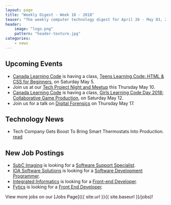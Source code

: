 ```yaml
---
layout: page
title: "Weekly Digest - Week 18 - 2018"
teaser: "The weekly computer technology digest for April 26 - May 03, 2018"
header:
    image: "logo.png"
    pattern: "header-texture.jpg"
categories:
    - news
---
```


## Upcoming Events

* [Canada Learning Code][canadacode] is having a class, [Teens Learning Code: HTML & CSS for Beginners](https://www.eventbrite.ca/e/teens-learning-code-html-css-for-beginners-interactive-stories-and-gamemaking-st-johns-registration-44564322087), on Saturday May 5.
* Join us at our [Tech Project Night and Meetup][meetup] this Thursday May 10.
* [Canada Learning Code][canadacode] is having a class, [Girls Learning Code Day 2018: Collaborative Game Production](https://www.eventbrite.ca/e/girls-learning-code-day-2018-collaborative-game-production-for-ages-8-13-parentguardian-stjohns-registration-44406738751), on Saturday May 12.
* Join us for a talk on [Digital Forensics](https://www.meetup.com/Computer-Technology-Society-of-Newfoundland-and-Labrador/events/250326577/) on Thursday May 17.

## Technology News

* Tech Company Gets Boost To Bring Smart Thermostats Into Production. [read](http://vocm.com/news/tech-company-gets-boost-to-bring-smart-thermostats-into-production/)

## New Job Postings

* [SubC Imaging][subc] is looking for a [Software Support Specialist](https://ca.indeed.com/job/software-support-specialist-f03a01607371a662).
* [IOA Software Solutions][ioa] is looking for a [Software Development Programmer](https://www.jobbank.gc.ca/jobsearch/jobposting/26602682).
* [Integrated Informatics][integrated] is looking for a [Front-end Developer](https://ca.indeed.com/job/front-end-developer-58aafb0de59871c2).
* [Fytics][fytics] is looking for a [Front End Developer](https://www.facebook.com/pg/fytics/jobs/1841862112512542/).

View more jobs on our [Jobs Page]({{ site.url }}{{ site.baseurl }}/jobs)!

[meetup]:https://www.meetup.com/Computer-Technology-Society-of-Newfoundland-and-Labrador/events/rpdzmpyxhbnb/

[blockchainnl]:https://www.facebook.com/blockchainnl/
[canadacode]:https://www.canadalearningcode.ca/chapters/st-johns/
[gamedevnl]:http://gamedevnl.org
[hackinghealth]:https://www.facebook.com/HHStJohnsNL/
[muncompsci]:https://muncompsci.ca/

[atlanticlottery]:http://www.alc.ca/
[averro]:https://averrorobotics.com/
[bluedrop]:http://www.bluedroplearningnetworks.com/
[cahill]:http://www.cahill.ca
[celtx]:https://www.celtx.com
[chummy]:https://chummygames.com
[clockworkfox]:http://clockworkfoxstudios.com
[colab]:https://www.colabsoftware.com/
[compusult]:http://www.compusult.net/
[focus]:http://www.focusfs.com/
[fytics]:http://fytics.com/
[hyperloop]:https://paradigmhyperloop.com/
[infotech]:http://www.infotechsolutions.com/
[inmarsat]:https://www.inmarsat.com/
[integrated]:http://integrated-informatics.com/
[ioa]: http://www.ioass.com/
[johnson]:https://www1.johnson.ca/
[keyassets]:https://www.keyassetsnl.ca/
[kraken]:http://krakenrobotics.com/
[mysa]:https://getmysa.com/
[nalcor]:https://nalcorenergy.com/
[ndev]:https://www.meetup.com/ndevmeetup/
[nlc]:http://www.nlliquor.com/
[nlchi]:https://www.nlchi.nl.ca/
[nsbenergy]:https://www.nsbenergy.com/
[otherocean]:http://www.otherocean.com/
[pal]:https://www.palairlines.ca/
[pangeo]:https://www.pangeosubsea.com/
[peachy]:https://www.peachylife.ca/
[procom]:http://www.gandercanada.com/business-directory/7907/procom-data-services-inc/
[provident]:https://provident10.ca/
[q5]:http://www.q5systems.com/
[quidder]:https://qwidder.com/
[quorum]:http://www.quorumdms.com/
[radient]:http://radient360.com/
[rsa]:https://www.rsagroup.ca/
[solace]:https://www.solace.ca/
[subc]:http://subcimaging.com/
[triware]:http://triware.ca/
[verafin]:https://verafin.com
[wekaplex]:http://www.wekaplex.com/
[whalecompany]:https://www.heyorca.com/
[wood]:https://www.woodplc.com
[zedit]:http://www.zedit.com/

